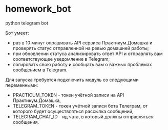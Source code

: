 # homework_bot
python telegram bot

Бот умеет:
- раз в 10 минут опрашивать API сервиса Практикум.Домашка и проверять статус отправленной на ревью домашней работы;
- при обновлении статуса анализировать ответ API и отправлять вам соответствующее уведомление в Telegram;
- логировать свою работу и сообщать вам о важных проблемах сообщением в Telegram.

Для запуска требуется подключить модуль со следующими переменными:
- PRACTICUM_TOKEN - токен учётной записи на API Практикум.Домашка,
- TELEGRAM_TOKEN - токен учётной записи бота Телеграм, от которого будет осуществляться рассылка сообщений,
- TELEGRAM_CHAT_ID - ид чата, в который должны отправляться сообщения.

